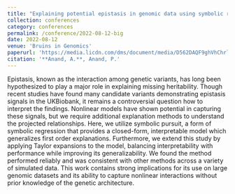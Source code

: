 ```yaml
---
title: "Explaining potential epistasis in genomic data using symbolic representations of complex black box models"
collection: conferences
category: conferences
permalink: /conference/2022-08-12-big
date: 2022-08-12
venue: 'Bruins in Genomics'
paperurl: 'https://media.licdn.com/dms/document/media/D562DAQF9ghVhChrl_Q/profile-treasury-document-pdf-analyzed/0/1667811107553?e=1727308800&v=beta&t=Jwvf95RJbu6HWtff0AEBWvEjiXKvMcZGusH7CEwtc04'
citation: '**Anand, A.**, Anand, P.'
---
```


Epistasis, known as the interaction among genetic variants, has long been hypothesized to play a major role in explaining missing heritability. Though recent studies have found many candidate variants demonstrating epistasis signals in the UKBiobank, it remains a controversial question how to interpret the findings. Nonlinear models have shown potential in capturing these signals, but we require additional explanation methods to understand the projected relationships. Here, we utilize symbolic pursuit, a form of symbolic regression that provides a closed-form, interpretable model which generalizes first order explanations. Furthermore, we extend this study by applying Taylor expansions to the model, balancing interpretability with performance while improving its generalizability. We found the method performed reliably and was consistent with other methods across a variety of simulated data. This work contains strong implications for its use on large genomic datasets and its ability to capture nonlinear interactions without prior knowledge of the genetic architecture.